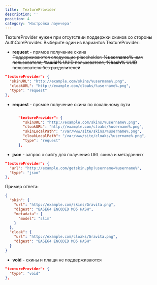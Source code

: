 ```yaml
---
title:  TextureProvider
description: ''
position: 4
category: 'Настройка лаунчера'
---
```

TextureProvider нужен при отсутствии поддержки скинов со стороны AuthCoreProvider. Выберите один из вариантов TextureProvider:

-   **request**  - прямое получение скина  
    ~~Поддерживаются следующие placeholder:  **%username%**  имя пользователя,  **%uuid%**  UUID пользователя,  **%hash%**  UUID пользователя без разделителей~~

```json
"textureProvider": {
  "skinURL": "http://example.com/skins/%username%.png",
  "cloakURL": "http://example.com/cloaks/%username%.png",
  "type": "request"
},
```

-  **request** - прямое получение скина по локальному пути

```json

      "textureProvider": {
        "skinURL": "http://example.com/skins/%username%.png",
        "cloakURL": "http://example.com/cloaks/%username%.png",
        "skinLocalPath": "/var/www/site/skins/%username%.png",
        "cloakLocalPath": "/var/www/site/cloaks/%username%.png",
        "type": "request"
      },
```

-  **json** - запрос к сайту для получения URL скина и метаданных

```json
"textureProvider": {
  "url": "http://example.com/getskin.php?username=%username%",
  "type": "json"
},
```

Пример ответа:

```json
{
  "skin": {
    "url": "http://example.com/skins/Gravita.png",
    "digest": "BASE64 ENCODED MD5 HASH",
    "metadata": {
      "model": "slim"
    }
  },
  "cloak": {
    "url": "http://example.com/cloaks/Gravita.png",
    "digest": "BASE64 ENCODED MD5 HASH"
  }
}
```

-  **void** - скины и плащи не поддерживаются

```json
"textureProvider": {
  "type": "void"
},
```